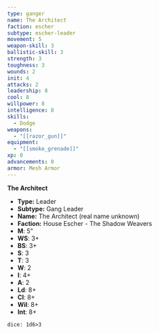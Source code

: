 ```yaml
---
type: ganger
name: The Architect
faction: escher
subtype: escher-leader
movement: 5
weapon-skill: 3
ballistic-skill: 3
strength: 3
toughness: 3
wounds: 2
init: 4
attacks: 2
leadership: 8
cool: 8
willpower: 8
intelligence: 8
skills:
  - Dodge
weapons:
  - "[[razor_gun]]"
equipment:
  - "[[smoke_grenade]]"
xp: 0
advancements: 0
armor: Mesh Armor
---
```

**The Architect**

- **Type:** Leader
- **Subtype:** Gang Leader
- **Name:** The Architect (real name unknown)
- **Faction:** House Escher - The Shadow Weavers
- **M**: 5"
- **WS**: 3+
- **BS**: 3+
- **S**: 3
- **T**: 3
- **W**: 2
- **I**: 4+
- **A**: 2
- **Ld**: 8+
- **Cl**: 8+
- **Wil**: 8+
- **Int**: 8+

`dice: 1d6>3`


